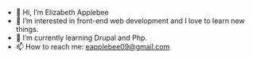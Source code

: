 - 👋 Hi, I’m Elizabeth Applebee
- 👀 I’m interested in front-end web development and I love to learn new things.
- 🌱 I’m currently learning Drupal and Php.
- 📫 How to reach me: eapplebee09@gmail.com
